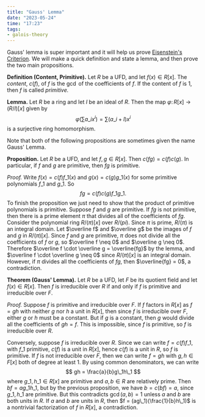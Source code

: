```yaml
---
title: "Gauss' Lemma"
date: "2023-05-24"
time: "17:23"
tags:
- galois-theory
---
```

Gauss' lemma is super important and it will help us prove [Eisenstein's Criterion](notes/Galois%20Theory/Eisenstein's%20Criterion.md). We will make a quick definition and state a lemma, and then prove the two main propositions.

**Definition (Content, Primitive).** Let $R$ be a UFD, and let $f(x) \in R[x]$. The *content*, $c(f)$, of $f$ is the $\gcd$ of the coefficients of $f$. If the content of $f$ is 1, then $f$ is called *primitive.* 

**Lemma.** Let $R$ be a ring and let $I$ be an ideal of $R$. Then the map $\varphi \colon R[x] \to (R/I)[x]$ given by 
$$
\varphi \left(\sum a\_ix^i \right) = \sum \left(a\_i + I \right)x^i
$$is a surjective ring homomorphism. 

Note that both of the following propositions are sometimes given the name Gauss' Lemma. 

**Proposition.** Let $R$ be a UFD, and let $f, g \in R[x]$. Then $c(fg) = c(f)c(g)$. In particular, if $f$ and $g$ are primitive, then $fg$ is primitive. 

*Proof.* Write $f(x) = c(f)f\_1(x)$ and $g(x) = c(g)g\_1(x)$ for some primitive polynomials $f\_1$ and $g\_1$. So 
$$
fg = c(f)c(g)f\_1g\_1.
$$To finish the proposition we just need to show that the product of primitive polynomials is primitive. Suppose $f$ and $g$ are primitive. If $fg$ is not primitive, then there is a prime element $\pi$ that divides all of the coefficients of $fg$. Consider the polynomial ring $R/(\pi)[x]$ over $R/(pi)$. Since $\pi$ is prime, $R/(\pi)$ is an integral domain. Let $\overline f$ and $\overline g$ be the images of $f$ and $g$ in $R/(\pi)[x]$. Since $f$ and $g$ are primitive, $\pi$ does not divide all the coefficients of $f$ or $g$, so $\overline f \neq 0$ and $\overline g \neq 0$. Therefore $\overline f \cdot \overline g = \overline{fg}$ by the lemma, and $\overline f \cdot \overline g \neq 0$ since $R/(\pi)[x]$ is an integral domain. However, if $\pi$ divides all the coefficients of $fg$, then $\overline{fg} = 0$, a contradiction. 

**Theorem (Gauss' Lemma).** Let $R$ be a UFD, let $F$ be its quotient field and let $f(x) \in R[x]$. Then $f$ is irreducible over $R$ if and only if $f$ is primitive and irreducible over $F$. 

*Proof.* Suppose $f$ is primitive and irreducible over $F$. If $f$ factors in $R[x]$ as $f = gh$ with neither $g$ nor $h$ a unit in $R[x]$, then since $f$ is irreducible over $F$, either $g$ or $h$ must be a constant. But if $g$ is a constant, then $g$ would divide all the coefficients of $gh = f$. This is impossible, since $f$ is primitive, so $f$ is irreducible over $R$. 

Conversely, suppose $f$ is irreducible over $R$. Since we can write $f = c(f)f\_1$, with $f\_1$ primitive, $c(f)$ is a unit in $R[x]$, hence $c(f)$ is a unit in $R$, so $f$ is primitive. If $f$ is not irreducible over $F$, then we can write $f = gh$ with $g, h \in F[x]$ both of degree at least 1. By using common denominators, we can write 
$$
gh = \frac{a}{b}g\_1h\_1
$$ where $g\_1, h\_1 \in R[x]$ are primitive and $a, b \in R$ are relatively prime. Then $bf = ag\_1h\_1$, but by the previous proposition, we have $b = c(bf) = a$, since $g\_1, h\_1$ are primitive. But this contradicts $\gcd(a, b) = 1$ unless $a$ and $b$ are both units in $R$. If $a$ and $b$ are units in $R$, then $f = (ag\_1)(\frac{1}{b}h\_1)$ is a nontrivial factorization of $f$ in $R[x]$, a contradiction. 